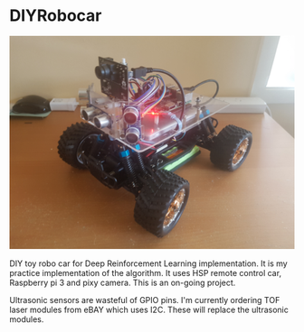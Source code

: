 # DIYRobocar

![Alt text](/diyrobocar.jpg?raw=true "DIYRobocar")

DIY toy robo car for Deep Reinforcement Learning implementation. It is my practice implementation of the algorithm. It uses HSP remote control car, Raspberry pi 3 and pixy camera. This is an on-going project.

Ultrasonic sensors are wasteful of GPIO pins. I'm currently ordering TOF laser modules from eBAY which uses I2C. These will replace the ultrasonic modules.


